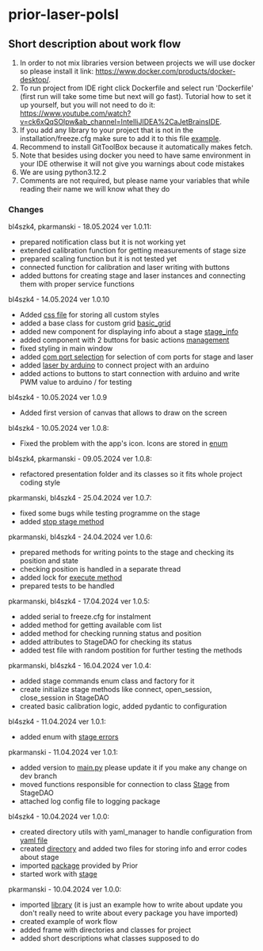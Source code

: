 # prior-laser-polsl

## Short description about work flow
1. In order to not mix libraries version between projects we will use docker so please install it link: https://www.docker.com/products/docker-desktop/.
2. To run project from IDE right click Dockerfile and select run 'Dockerfile' (first run will take some time but next will go fast). Tutorial how to set it up yourself, but you will not need to do it: https://www.youtube.com/watch?v=ck6xQqSOlpw&ab_channel=IntelliJIDEA%2CaJetBrainsIDE.
3. If you add any library to your project that is not in the installation/freeze.cfg make sure to add it to this file [example](installation/freeze.cfg:1).
4. Recommend to install GitToolBox because it automatically makes fetch. 
5. Note that besides using docker you need to have same environment in your IDE otherwise it will not give you warnings about code mistakes
6. We are using python3.12.2
7. Comments are not required, but please name your variables that while reading their name we will know what they do

### Changes

bl4szk4, pkarmanski - 18.05.2024 ver 1.0.11:
- prepared notification class but it is not working yet
- extended calibration function for getting measurements of stage size
- prepared scaling function but it is not tested yet
- connected function for calibration and laser writing with buttons
- added buttons for creating stage and laser instances and connecting them with proper service functions

bl4szk4 - 14.05.2024 ver 1.0.10
- Added [css file](app/presentation/styling/main.css) for storing all custom styles
- added a base class for custom grid [basic_grid](app/presentation/components/basic_grid.py)
- added new component for displaying info about a stage [stage_info](app/presentation/components/stage_info_grid.py)
- added component with 2 buttons for basic actions [management](app/presentation/components/stage_management_grid.py)
- fixed styling in main window
- added [com port selection](app/presentation/components/com_port_grid.py) for selection of com ports for stage and laser
- added [laser by arduino](app/laser/laser_connector.py) to connect project with an arduino
- added actions to buttons to start connection with arduino and write PWM value to arduino / for testing

bl4szk4 - 10.05.2024 ver 1.0.9
- Added first version of canvas that allows to draw on the screen

bl4szk4 - 10.05.2024 ver 1.0.8:
- Fixed the problem with the app's icon. Icons are stored in [enum](app/presentation/icons/icons.py)

bl4szk4, pkarmanski - 09.05.2024 ver 1.0.8:
- refactored presentation folder and its classes so it fits whole project coding style

pkarmanski, bl4szk4 - 25.04.2024 ver 1.0.7:
- fixed some bugs while testing programme on the stage
- added [stop stage method](app/stage/daos/stage_dao.py)

pkarmanski, bl4szk4 - 24.04.2024 ver 1.0.6:
- prepared methods for writing points to the stage and checking its position and state
- checking position is handled in a separate thread
- added lock for [execute method](app/stage/daos/stage_connector.py)
- prepared tests to be handled

pkarmanski, bl4szk4 - 17.04.2024 ver 1.0.5:
- added serial to freeze.cfg for instalment
- added method for getting available com list
- added method for checking running status and position
- added attributes to StageDAO for checking its status
- added test file with random postition for further testing the methods

pkarmanski, bl4szk4 - 16.04.2024 ver 1.0.4:
- added stage commands enum class and factory for it
- create initialize stage methods like connect, open_session, close_session in StageDAO
- created basic calibration logic, added pydantic to configuration

bl4szk4 - 11.04.2024 ver 1.0.1:
- added enum with [stage errors](app/stage/enums/error_codes.py)

pkarmanski - 11.04.2024 ver 1.0.1:
- added version to [main.py](main.py:3) please update it if you make any change on dev branch
- moved functions responsible for connection to class [Stage](app/stage/daos/stage/stage.py:9) from StageDAO
- attached log config file to logging package

bl4szk4 - 10.04.2024 ver 1.0.0:
- created directory utils with yaml_manager to handle configuration from [yaml file](config.yaml)
- created [directory](app/messages) and added two files for storing info and error codes about stage
- imported [package](app/stage/x64) provided by Prior
- started work with [stage](app/stage/daos/stage_dao.py)

pkarmanski - 10.04.2024 ver 1.0.0:
- imported [library](main.py:1) (it is just an example how to write about update you don't really need to write about every package you have imported)
- created example of work flow
- added frame with directories and classes for project
- added short descriptions what classes supposed to do




